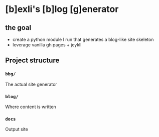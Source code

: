 # \[b\]exli's \[b\]log \[g\]enerator

## the goal
- create a python module I run that generates a blog-like site skeleton
- leverage vanilla gh pages + jeykll

## Project structure
### `bbg/`
The actual site generator

### `blog/`
Where content is written

### `docs`
Output site